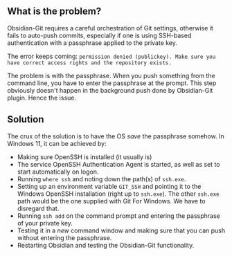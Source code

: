 ## What is the problem?
Obsidian-Git requires a careful orchestration of Git settings, otherwise it fails to auto-push commits, especially if one is using SSH-based authentication with a passphrase applied to the private key.

The error keeps coming: `permission denied (publickey). Make sure you have correct access rights and the repository exists.`

The problem is with the passphrase. When you push something from the command line, you have to enter the passphrase at the prompt. This step obviously doesn't happen in the background push done by Obsidian-Git plugin. Hence the issue.

## Solution
The crux of the solution is to have the OS _save_ the passphrase somehow. In Windows 11, it can be achieved by:
- Making sure OpenSSH is installed (it usually is)
- The service OpenSSH Authentication Agent is started, as well as set to start automatically on logon.
- Running `where ssh` and noting down the path(s) of `ssh.exe`.
- Setting up an environment variable `GIT_SSH` and pointing it to the Windows OpenSSH installation (right up to `ssh.exe`). The other `ssh.exe` path would be the one supplied with Git For Windows. We have to disregard that.
- Running `ssh add` on the command prompt and entering the passphrase of your private key.
- Testing it in a _new_ command window and making sure that you can push without entering the passphrase.
- Restarting Obsidian and testing the Obsidian-Git functionality.